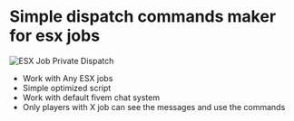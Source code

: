 # Simple dispatch commands maker for esx jobs

![ESX Job Private Dispatch](https://media.discordapp.net/attachments/1174819386482249728/1240406971656568953/M9kMxXZ.png?ex=66471b43&is=6645c9c3&hm=feeb7e48b08a6462b34707c45fd1d8be9a1c6ea31559e6e40b912eb8ecf2e8b4&=&format=webp&quality=lossless)

- Work with Any ESX jobs
- Simple optimized script
- Work with default fivem chat system
- Only players with X job can see the messages and use the commands

